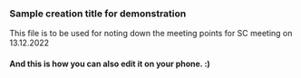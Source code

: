 ### Sample creation title for demonstration
This file is to be used for noting down the meeting points for SC meeting on 13.12.2022
#### And this is how you can also edit it on your phone. :)
